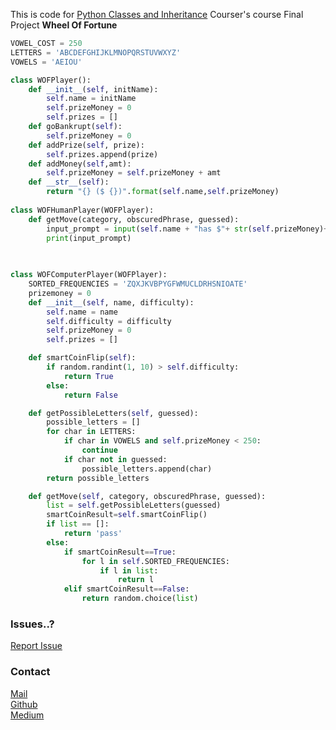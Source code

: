 This is code for [Python Classes and Inheritance](https://www.coursera.org/learn/python-classes-inheritance/home/welcome) Courser's course Final Project **Wheel Of Fortune**

```python
VOWEL_COST = 250
LETTERS = 'ABCDEFGHIJKLMNOPQRSTUVWXYZ'
VOWELS = 'AEIOU'

class WOFPlayer():
    def __init__(self, initName):
        self.name = initName
        self.prizeMoney = 0
        self.prizes = []
    def goBankrupt(self):
        self.prizeMoney = 0
    def addPrize(self, prize):
        self.prizes.append(prize)
    def addMoney(self,amt):
        self.prizeMoney = self.prizeMoney + amt
    def __str__(self):
        return "{} ($ {})".format(self.name,self.prizeMoney)
    
class WOFHumanPlayer(WOFPlayer):
    def getMove(category, obscuredPhrase, guessed):
        input_prompt = input(self.name + "has $"+ str(self.prizeMoney)+ "/n" + ", Category:" + category + "/n" + ", Phrases:" + "/n" + obscuredPhrase + "/n" + ", Guessed:" + guessed + "/n" + "Guess a letter, phrase, or type 'exit' or 'pass':") 
        print(input_prompt) 
    
    

class WOFComputerPlayer(WOFPlayer):
    SORTED_FREQUENCIES = 'ZQXJKVBPYGFWMUCLDRHSNIOATE'
    prizemoney = 0
    def __init__(self, name, difficulty):
        self.name = name
        self.difficulty = difficulty
        self.prizeMoney = 0
        self.prizes = []

    def smartCoinFlip(self):
        if random.randint(1, 10) > self.difficulty:
            return True
        else: 
            return False

    def getPossibleLetters(self, guessed):
        possible_letters = []
        for char in LETTERS:
            if char in VOWELS and self.prizeMoney < 250:
                continue
            if char not in guessed:
                possible_letters.append(char)
        return possible_letters

    def getMove(self, category, obscuredPhrase, guessed):
        list = self.getPossibleLetters(guessed)
        smartCoinResult=self.smartCoinFlip()
        if list == []:
            return 'pass'
        else:
            if smartCoinResult==True:
                for l in self.SORTED_FREQUENCIES:
                    if l in list:
                        return l
            elif smartCoinResult==False:
                return random.choice(list)

```

### Issues..?
[Report Issue](https://github.com/RajasekharGuptha/Python-Classes-and-Inheritance-Coursera/issues)

### Contact

[Mail](mailto:rajasekharmuppidi4@gmail.com)  
[Github](https://github.com/RajasekharGuptha)  
[Medium](https://medium.com/@rajasekharmuppidi4)
